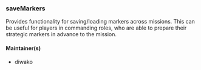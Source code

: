 ### saveMarkers
Provides functionality for saving/loading markers across missions. This can be useful for players in commanding roles, who are able to prepare their strategic markers in advance to the mission.

#### Maintainer(s)
* diwako
